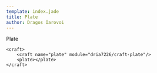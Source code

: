 ```yaml
---
template: index.jade
title: Plate
author: Dragos Iarovoi
---
```


Plate

```craftml
<craft>
    <craft name="plate" module="dria7226/craft-plate"/>
    <plate></plate>
</craft>
```
